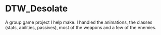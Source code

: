 # DTW_Desolate
A group game project I help make. I handled the animations, the classes (stats, abilities, passives), most of the weapons and a few of the enemies.
